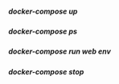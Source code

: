 
##### docker-compose up

##### docker-compose ps

##### docker-compose run web env

##### docker-compose stop
